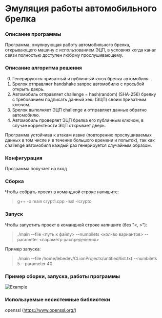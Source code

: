 # Эмуляция работы автомобильного брелка
### Описание программы
Программа, эмулирующая работу автомобильного брелка, открывающего машину с использованием ЭЦП, в условиях когда канал связи полностью доступен любому прослушивающему.

### Описание алгоритма решения
0. Генерируются приватный и публичный ключ брелка автомобиля.
1. Брелок отправляет handshake запрос автомобилю с просьбой открыть дверь.
2. Автомобиль отправляет challenge = hash(random) (SHA-256) брелку с требованием подписать данный хеш (ЭЦП) своим приватным ключом.
3. Брелок выполняет ЭЦП challenge и отправляет данные обратно автомобилю.
4. Автомобиль проверяет ЭЦП брелка его публичным ключом, в случае корректности ЭЦП открывает дверь.

Программа устойчива к атакам извне (повторению прослушиваемых данных в том числе и в течение большого времени и попыток), так как challenge автомобиля каждый раз генерируется случайным образом.

### Конфигурация
Программа получает на вход 

### Сборка
Чтобы собрать проект в командной строке напишите: 
> g++ -o main crypt1.cpp -lssl -lcrypto

### Запуск
Чтобы запустить проект в командной строке напишите (без "<, >"): 
> ./main --file <путь к файлу> --numbilets <кол-во вариантов> --parameter <параметр распределения>

Пример запуска:
> ./main --file /home/lebedev/CLionProjects/untitled/list.txt --numbilets 5 --parameter 40

### Пример сборки, запуска, работы программы

![](example.png "Example")

### Используемые несистемные библиотеки
openssl (https://www.openssl.org/)
